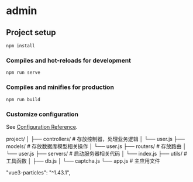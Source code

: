 # admin

## Project setup
```
npm install
```

### Compiles and hot-reloads for development
```
npm run serve
```

### Compiles and minifies for production
```
npm run build
```

### Customize configuration
See [Configuration Reference](https://cli.vuejs.org/config/).


project/
│
├── controllers/    # 存放控制器，处理业务逻辑
│   └── user.js
├── models/         # 存放数据库模型相关操作
│   └── user.js
├── routers/        # 存放路由
│   └── user.js
├── servers/        # 启动服务器相关代码
│   └── index.js
├── utils/          # 工具函数
│   ├── db.js
│   └── captcha.js
└── app.js          # 主应用文件



"vue3-particles": "^1.43.1",
